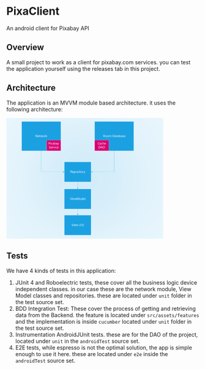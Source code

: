 # PixaClient

An android client for Pixabay API

## Overview

A small project to work as a client for pixabay.com services. you can test the application yourself using the releases tab in this project.

## Architecture

The application is an MVVM module based architecture. it uses the following architecture:

<img src="./arch.png" alt="Arch" style="zoom:40%;" />

## Tests

We have 4 kinds of tests in this application:

1. JUnit 4 and Roboelectric tests, these cover all the business logic device independent classes. in our case these are the network module, View Model classes and repositories. these are located under `unit` folder in the test source set.
2. BDD Integration Test: These cover the process of getting and retrieving data from the Backend. the feature is located under `src/assets/features` and the implementation is inside `cucumber` located under `unit` folder in the test source set.
3. Instrumentation AndroidJUnit tests. these are for the DAO of the project, located under `unit` in the `androidTest` source set.
4. E2E tests, while espresso is not the optimal solution, the app is simple enough to use it here. these are located under `e2e` inside the `androidTest` source set.

